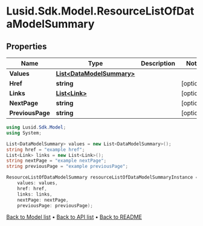 # Lusid.Sdk.Model.ResourceListOfDataModelSummary

## Properties

Name | Type | Description | Notes
------------ | ------------- | ------------- | -------------
**Values** | [**List&lt;DataModelSummary&gt;**](DataModelSummary.md) |  | 
**Href** | **string** |  | [optional] 
**Links** | [**List&lt;Link&gt;**](Link.md) |  | [optional] 
**NextPage** | **string** |  | [optional] 
**PreviousPage** | **string** |  | [optional] 

```csharp
using Lusid.Sdk.Model;
using System;

List<DataModelSummary> values = new List<DataModelSummary>();
string href = "example href";
List<Link> links = new List<Link>();
string nextPage = "example nextPage";
string previousPage = "example previousPage";

ResourceListOfDataModelSummary resourceListOfDataModelSummaryInstance = new ResourceListOfDataModelSummary(
    values: values,
    href: href,
    links: links,
    nextPage: nextPage,
    previousPage: previousPage);
```

[Back to Model list](../README.md#documentation-for-models) &#8226; [Back to API list](../README.md#documentation-for-api-endpoints) &#8226; [Back to README](../README.md)
